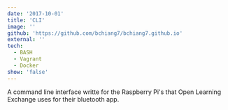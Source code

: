 ```yaml
---
date: '2017-10-01'
title: 'CLI'
image: ''
github: 'https://github.com/bchiang7/bchiang7.github.io'
external: ''
tech:
  - BASH
  - Vagrant
  - Docker
show: 'false'
---
```


A command line interface writte for the Raspberry Pi's that Open Learning Exchange uses for their bluetooth app.
